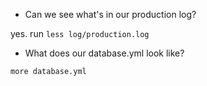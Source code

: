 - Can we see what's in our production log?

yes. run `less log/production.log`

- What does our database.yml look like?

`more database.yml`



